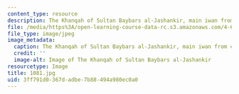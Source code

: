 ```yaml
---
content_type: resource
description: The Khanqah of Sultan Baybars al-Jashankir, main iwan from courtyard.
file: /media/https%3A/open-learning-course-data-rc.s3.amazonaws.com/4-614-religious-architecture-and-islamic-cultures-fall-2002/3ff791d0367dadbe7b88494a980ec0a0_1081.jpg
file_type: image/jpeg
image_metadata:
  caption: The Khanqah of Sultan Baybars al-Jashankir, main iwan from courtyard.
  credit: ''
  image-alt: Image of The Khanqah of Sultan Baybars al-Jashankir
resourcetype: Image
title: 1081.jpg
uid: 3ff791d0-367d-adbe-7b88-494a980ec0a0
---
```

